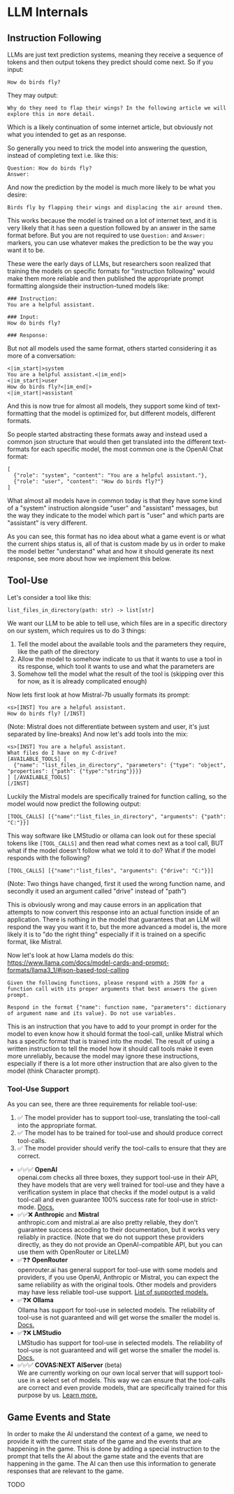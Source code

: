 # LLM Internals

## Instruction Following

LLMs are just text prediction systems, meaning they receive a sequence of tokens and then output tokens they predict should come next. 
So if you input:
```
How do birds fly?
```
They may output:
```
Why do they need to flap their wings? In the following article we will explore this in more detail.
```
Which is a likely continuation of some internet article, but obviously not what you intended to get as an response.

So generally you need to trick the model into answering the question, instead of completing text i.e. like this:
```
Question: How do birds fly?
Answer:
```
And now the prediction by the model is much more likely to be what you desire:
```
Birds fly by flapping their wings and displacing the air around them.
```
This works because the model is trained on a lot of internet text, and it is very likely that it has seen a question followed by an answer in the same format before. But you are not required to use `Question:` and `Answer:` markers, you can use whatever makes the prediction to be the way you want it to be.

These were the early days of LLMs, but researchers soon realized that training the models on specific formats for "instruction following" would make them more reliable and then published the appropriate prompt formatting alongside their instruction-tuned models like:
```
### Instruction:
You are a helpful assistant.

### Input:
How do birds fly?

### Response:
```
But not all models used the same format, others started considering it as more of a conversation:
```
<|im_start|>system
You are a helpful assistant.<|im_end|>
<|im_start|>user
How do birds fly?<|im_end|>
<|im_start|>assistant
```
And this is now true for almost all models, they support some kind of text-formatting that the model is optimized for, but different models, different formats.

So people started abstracting these formats away and instead used a common json structure that would then get translated into the different text-formats for each specific model, the most common one is the OpenAI Chat format:
```
[
  {"role": "system", "content": "You are a helpful assistant."},
  {"role": "user", "content": "How do birds fly?"}
]
```
What almost all models have in common today is that they have some kind of a "system" instruction alongside "user" and "assistant" messages, but the way they indicate to the model which part is "user" and which parts are "assistant" is very different.

As you can see, this format has no idea about what a game event is or what the current ships status is, all of that is custom made by us in order to make the model better "understand" what and how it should generate its next response, see more about how we implement this below.

## Tool-Use

Let's consider a tool like this:
```
list_files_in_directory(path: str) -> list[str]
```
We want our LLM to be able to tell use, which files are in a specific directory on our system, which requires us to do 3 things:
1) Tell the model about the available tools and the parameters they require, like the path of the directory
2) Allow the model to somehow indicate to us that it wants to use a tool in its response, which tool it wants to use and what the parameters are
3) Somehow tell the model what the result of the tool is (skipping over this for now, as it is already complicated enough)

Now lets first look at how Mistral-7b usually formats its prompt: 
```
<s>[INST] You are a helpful assistant.
How do birds fly? [/INST]
```
(Note: Mistral does not differentiate between system and user, it's just separated by line-breaks)
And now let's add tools into the mix:
```
<s>[INST] You are a helpful assistant.
What files do I have on my C-drive? 
[AVAILABLE_TOOLS] [
  {"name": "list_files_in_directory", "parameters": {"type": "object", "properties": {"path": {"type":"string"}}}}
] [/AVAILABLE_TOOLS]
[/INST]
```
Luckily the Mistral models are specifically trained for function calling, so the model would now predict the following output:
```
[TOOL_CALLS] [{"name":"list_files_in_directory", "arguments": {"path": "C:"}}]
```
This way software like LMStudio or ollama can look out for these special tokens like `[TOOL_CALLS]` and then read what comes next as a tool call, BUT what if the model doesn't follow what we told it to do? What if the model responds with the following?
```
[TOOL_CALLS] [{"name":"list_files", "arguments": {"drive": "C:"}}]
```
(Note: Two things have changed, first it used the wrong function name, and secondly it used an argument called "drive" instead of "path")

This is obviously wrong and may cause errors in an application that attempts to now convert this response into an actual function inside of an application. There is nothing in the model that guarantees that an LLM will respond the way you want it to, but the more advanced a model is, the more likely it is to "do the right thing" especially if it is trained on a specific format, like Mistral.

Now let's look at how Llama models do this:
https://www.llama.com/docs/model-cards-and-prompt-formats/llama3_1/#json-based-tool-calling
```
Given the following functions, please respond with a JSON for a function call with its proper arguments that best answers the given prompt.

Respond in the format {"name": function name, "parameters": dictionary of argument name and its value}. Do not use variables.
```
This is an instruction that you have to add to your prompt in order for the model to even know how it should format the tool-call, unlike Mistral which has a specific format that is trained into the model. The result of using a written instruction to tell the model how it should call tools make it even more unreliably, because the model may ignore these instructions, especially if there is a lot more other instruction that are also given to the model (think Character prompt).

### Tool-Use Support

As you can see, there are three requirements for reliable tool-use:
1) ✅ The model provider has to support tool-use, translating the tool-call into the appropriate format.
2) ✅ The model has to be trained for tool-use and should produce correct tool-calls.
3) ✅ The model provider should verify the tool-calls to ensure that they are correct.

- ✅✅✅ **OpenAI** \
openai.com checks all three boxes, they support tool-use in their API, they have models that are very well trained for tool-use and they have a verification system in place that checks if the model output is a valid tool-call and even guarantee 100% success rate for tool-use in strict-mode. [Docs.](https://platform.openai.com/docs/guides/function-calling)
- ✅✅❌ **Anthropic** and **Mistral** \
anthropic.com and mistral.ai are also pretty reliable, they don't guarantee success accoding to their documentation, but it works very reliably in practice. (Note that we do not support these providers directly, as they do not provide an OpenAI-compatible API, but you can use them with OpenRouter or LiteLLM)
- ✅❓❓ **OpenRouter** \
openrouter.ai has general support for tool-use with some models and providers, if you use OpenAI, Anthropic or Mistral, you can expect the same reliability as with the original tools. Other models and providers may have less reliable tool-use support. [List of supported models.](https://openrouter.ai/models?fmt=cards&order=newest&supported_parameters=tools)
- ✅❓❌ **Ollama** \
Ollama has support for tool-use in selected models. The reliability of tool-use is not guaranteed and will get worse the smaller the model is. [Docs.](https://ollama.com/blog/tool-support)
- ✅❓❌ **LMStudio** \
LMStudio has support for tool-use in selected models. The reliability of tool-use is not guaranteed and will get worse the smaller the model is. [Docs.](https://lmstudio.ai/docs/advanced/tool-use)
- ✅✅✅ **COVAS:NEXT AIServer** (beta) \
We are currently working on our own local server that will support tool-use in a select set of models. This way we can ensure that the tool-calls are correct and even provide models, that are specifically trained for this purpose by us. [Learn more.](./AIServer.md)

## Game Events and State

In order to make the AI understand the context of a game, we need to provide it with the current state of the game and the events that are happening in the game. This is done by adding a special instruction to the prompt that tells the AI about the game state and the events that are happening in the game. The AI can then use this information to generate responses that are relevant to the game.

TODO